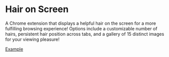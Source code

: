 # Hair on Screen

A Chrome extension that displays a helpful hair on the screen for a more fulfilling browsing experience! Options include a customizable number of hairs, persistent hair position across tabs, and a gallery of 15 distinct images for your viewing pleasure!

[Example](assets/h6.png)